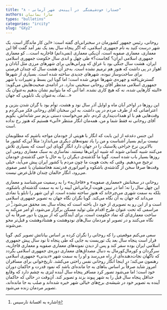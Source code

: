 ```yaml
--- 
title: "۸ - جستار: خودشیفتگی  در آیینه‌­ی  شهر آرمانی" 
authors: سارا بمانیان 
types: "bulletins" 
categories: "ircity" 
slug: "GXy2" 
--- 
```

روحانی، رئیس‌ جمهور کشورمان در سخنرانی‌ای گفته است: «این کار ماندگار است. یک شهر درست کنید به نام جمهوری اسلامی، که اگر پنجاه سال بعد یک نفر آمد گفت آقا این معماری، معماری صفویه است، آن‌یکی معماری (نمی‌دانم) قاجاریه است... کو معماری جمهوری اسلامی ایران؟ کجاست؟» طی چهل و اندی سال حکومت جمهوری اسلامی ایران، هشت سال جنگی بود با عراق که ویرانی‌هایی برای شهرهای مرزی‌ مثل آبادان و اهواز در پی داشت که هنوز هم ترمیم نشده است. به‌جز آن هشت سال که  چندان فرصتی برای ساخت‌وساز نبوده، شهرهای جدیدی ساخته ‌شده است. بسیاری از شهرها گسترش‌یافته و چهره‌ی شهرها عوض شده است؛ اما گویا این بسط و تغییرات با شهر جمهوری اسلامی مدنظر آقای روحانی سنخیتی ندارد. در ادامه‌ی صحبت‌هایش می‌گوید: «البته کارهایی شده، نه که هیچ کاری نشده. اما آنی که ما بتوانیم نشان بدهیم به‌عنوان یک نماد، به‌عنوان یک تابلویی که جهان...»

این روزها در اواخر آبان ماه و اوایل آذر سال نود و هشت، توأم بود با  گران شدن بنزین و اعتراضاتی که از طرف مردم در پی داشت. به این سخنان آقای روحانی فکر می‌کردم و وقت‌هایی هم با او همذات‌پنداری کردم. دلم می‌خواست دستی بزنم سر شانه‌اش، بگویم آقای روحانی نه‌ فقط شما و من، همه‌مان انگار منتظر «آنی» هستیم که هنوز رخ نداده است.

 این جنس دغدغه از این بابت که انگار با هویتی از خودمان مواجه باشیم که مطلوبمان نیست برایم بسیار آشناست و من را یاد نمونه‌های دیگری می‌اندازد؛ مثلاً این‌که کشور ما بالاترین نرخ جراحی پلاستیک را در جهان دارد انگار گویای این است که بسیاری تلاش می‌کنند شبیه کسانی شوند که شبیه ایرانی‌ها نیستند. نماسازی به سبک معماری رومی این روزها بسیار باب شده است. گویا ما گذشته‌ی دیگران را به حال یا حتی گذشته‌ی خودمان ترجیح می‌دهیم. وقتی ‌که بحث هویت ما چون مردم یا کشور ایران پیش می‌آید، خیلی وقت‌ها صرفاً سخن از گذشته‌ي باشکوه و امپراتوری قدرتمند هخامنشیان یا عصر صفوی می‌رود، انگار حالمان چندان قابل‌عرض نیست.

روحانی در سخنانش «معماری صفویه» و «قاجاریه» را به رسمیت می‌شناسد و معماری این چهل سال را نه؛ اما در تبیین هویت آرمانی‌اش آیینه‌ را نه به سمت گذشته‌ای باشکوه، بلکه به سمت شهری می‌چرخاند که هنوز ساخته نشده است. او این شهر را  تابلو یا نمادی می‌داند که جهان به آن نگاه می‌کند. گویا نگران نگاه جهان به تصویر جمهوری اسلامی است و از این ‌رو به تصویری از خود دل ‌باخته است که پنجاه سال بعد محقق می‌شود.[^1] در مراسمی که تحت عنوان طرح اقدام ملی تولید مسکن برگزار می‌شود، او امر می‌کند به ساخت معماری‌ای که نماد حکومت است، برای آیندگانی که از بیرون یا دور صرفاً به آن نگاه می‌کنند و در تصویر او مردمان سال‌های نودوهشت و هشتادو‌هشت و قبل‌تر محو می‌شوند.

سعی می‌کنم موقعیتی را که روحانی را نگران کرده بر اساس بیاناتش تصویر کنم. گویا قرار است پنجاه سال بعد یک توریست به ‌جایی که طی پنجاه تا نود سال پیش جمهوری اسلامی ایران بوده سفر کند و پس از دیدن نمونه‌های معماری صفویه و معماری قاجاریه، سرگردان و کورمال‌کورمال به دنبال مصداق‌های معماری دوره‌ی جمهوری اسلامی بگردد که ناگهان نجات‌دهنده‌ای از راه می‌رسد و او را به سمت شهر «دیدنی» جمهوری اسلامی رهنمون می‌کند؛ در اینجا انگار روحانی نفس راحتی می‌کشد. تاریخ‌خوانی برای مسافران امروز شاید صرفاً بر اساس بناهای به ‌جا مانده‌ای باشد که نمود قدرت و حاکمان دوران خود است؛ اما می‌شود تصور کرد مسافر پنجاه سال آینده لنزی به چشم دارد که وقایع حداقل پنجاه سال قبل را به شهر پیوند بزند و تصویر کند. آن‌وقت در حالی ‌که حاکمان آینده به تصویر خود در شیشه‌ی برج‌های خیالی شهر خیره شده‌اند و صلب به‌ جا مانده‌اند، تصویر مردمان زنده می‌شود.

[^1]: اشاره به افسانۀ نارسیس

